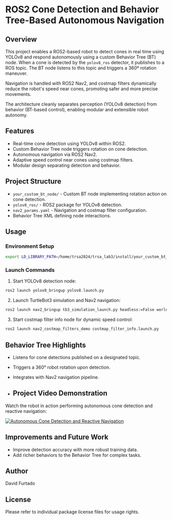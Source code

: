 # ROS2 Cone Detection and Behavior Tree-Based Autonomous Navigation

## Overview

This project enables a ROS2-based robot to detect cones in real time using YOLOv8 and respond autonomously using a custom Behavior Tree (BT) node. When a cone is detected by the `yolov8_ros` detector, it publishes to a ROS topic. The BT node listens to this topic and triggers a 360º rotation maneuver.

Navigation is handled with ROS2 Nav2, and costmap filters dynamically reduce the robot's speed near cones, promoting safer and more precise movements.

The architecture cleanly separates perception (YOLOv8 detection) from behavior (BT-based control), enabling modular and extensible robot autonomy.

## Features

- Real-time cone detection using YOLOv8 within ROS2.
- Custom Behavior Tree node triggers rotation on cone detection.
- Autonomous navigation via ROS2 Nav2.
- Adaptive speed control near cones using costmap filters.
- Modular design separating detection and behavior.

## Project Structure

- `your_custom_bt_node/` - Custom BT node implementing rotation action on cone detection.
- `yolov8_ros/` - ROS2 package for YOLOv8 detection.
- `nav2_params.yaml` - Navigation and costmap filter configuration.
- Behavior Tree XML defining node interactions.

## Usage

### Environment Setup

```bash
export LD_LIBRARY_PATH=/home/trsa2024/trsa_lab3/install/your_custom_bt_node/lib:$LD_LIBRARY_PATH
```


### Launch Commands

1. Start YOLOv8 detection node:
    
```bash
ros2 launch yolov8_bringup yolov8.launch.py
```

2. Launch TurtleBot3 simulation and Nav2 navigation:
 
```bash
ros2 launch nav2_bringup tb3_simulation_launch.py headless:=False world:=/home/trsa2024/trsa_lab3/trsa_tb3_cone.world params_file:=/home/trsa2024/trsa_lab3/nav2_params.yaml
```

3. Start costmap filter info node for dynamic speed control:

```bash
ros2 launch nav2_costmap_filters_demo costmap_filter_info.launch.py
```

## Behavior Tree Highlights

- Listens for cone detections published on a designated topic.
- Triggers a 360° robot rotation upon detection.
- Integrates with Nav2 navigation pipeline.

- ## Project Video Demonstration

Watch the robot in action performing autonomous cone detection and reactive navigation:

[![Autonomous Cone Detection and Reactive Navigation](https://img.youtube.com/vi/ppR3qoQ4yzo/0.jpg)](https://youtu.be/ppR3qoQ4yzo)

## Improvements and Future Work

- Improve detection accuracy with more robust training data.
- Add richer behaviors to the Behavior Tree for complex tasks.

## Author

David Furtado

## License

Please refer to individual package license files for usage rights.

